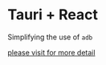 # Tauri + React

Simplifying the use of `adb`

[please visit for more detail](https://nekoana.github.io/ADBTools/)
